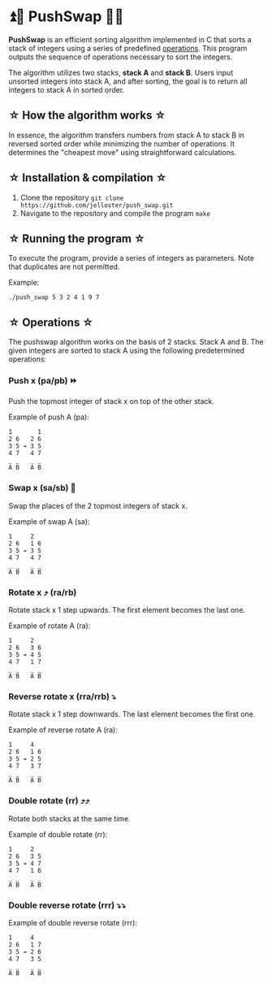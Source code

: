 # ⏫🔀 PushSwap 🔁⏬

**PushSwap** is an efficient sorting algorithm implemented in C that sorts a stack of integers using a series of predefined [operations](https://github.com/jelloster/push_swap/edit/main/README.md#-operations-). This program outputs the sequence of operations necessary to sort the integers. 

The algorithm utilizes two stacks, **stack A** and **stack B**. Users input unsorted integers into stack A, and after sorting, the goal is to return all integers to stack A in sorted order.

## ☆ How the algorithm works ☆

In essence, the algorithm transfers numbers from stack A to stack B in reversed sorted order while minimizing the number of operations. It determines the "cheapest move" using straightforward calculations.

## ☆ Installation & compilation ☆

1. Clone the repository
``` git clone https://github.com/jelloster/push_swap.git ```
2. Navigate to the repository and compile the program
``` make ```

## ☆ Running the program ☆

To execute the program, provide a series of integers as parameters. Note that duplicates are not permitted.

Example:

``` ./push_swap 5 3 2 4 1 9 7 ```

## ☆ Operations ☆

The pushswap algorithm works on the basis of 2 stacks. Stack A and B. The given integers are sorted to stack A using the following predetermined operations:

### Push x (pa/pb) ⏩

Push the topmost integer of stack x on top of the other stack.

Example of push A (pa):

```
1       1
2 6   2 6
3 5 ➔ 3 5
4 7   4 7
_ _   _ _
A B   A B
```

### Swap x (sa/sb) 🔁

Swap the places of the 2 topmost integers of stack x.

Example of swap A (sa):

```
1     2 
2 6   1 6
3 5 ➔ 3 5
4 7   4 7
_ _   _ _
A B   A B
```

### Rotate x ⤴️ (ra/rb)

Rotate stack x 1 step upwards. The first element becomes the last one.

Example of rotate A (ra):

```
1     2 
2 6   3 6
3 5 ➔ 4 5
4 7   1 7
_ _   _ _
A B   A B
```

### Reverse rotate x (rra/rrb) ⤵️

Rotate stack x 1 step downwards. The last element becomes the first one.

Example of reverse rotate A (ra):

```
1     4 
2 6   1 6
3 5 ➔ 2 5
4 7   3 7
_ _   _ _
A B   A B
```

### Double rotate (rr) ⤴️⤴️

Rotate both stacks at the same time.

Example of double rotate (rr):

```
1     2 
2 6   3 5
3 5 ➔ 4 7
4 7   1 6
_ _   _ _
A B   A B
```

### Double reverse rotate (rrr) ⤵️⤵️
Example of double reverse rotate (rrr):
```
1     4 
2 6   1 7
3 5 ➔ 2 6
4 7   3 5
_ _   _ _
A B   A B
```
